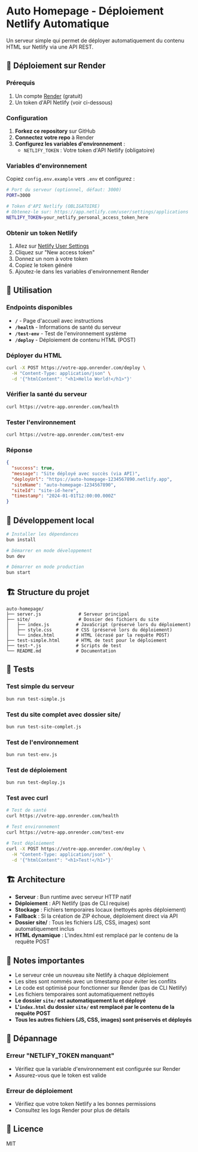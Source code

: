 # Auto Homepage - Déploiement Netlify Automatique

Un serveur simple qui permet de déployer automatiquement du contenu HTML sur Netlify via une API REST.

## 🚀 Déploiement sur Render

### Prérequis

1. Un compte [Render](https://render.com) (gratuit)
2. Un token d'API Netlify (voir ci-dessous)

### Configuration

1. **Forkez ce repository** sur GitHub
2. **Connectez votre repo** à Render
3. **Configurez les variables d'environnement** :
   - `NETLIFY_TOKEN` : Votre token d'API Netlify (obligatoire)

### Variables d'environnement

Copiez `config.env.example` vers `.env` et configurez :

```bash
# Port du serveur (optionnel, défaut: 3000)
PORT=3000

# Token d'API Netlify (OBLIGATOIRE)
# Obtenez-le sur: https://app.netlify.com/user/settings/applications
NETLIFY_TOKEN=your_netlify_personal_access_token_here
```

### Obtenir un token Netlify

1. Allez sur [Netlify User Settings](https://app.netlify.com/user/settings/applications)
2. Cliquez sur "New access token"
3. Donnez un nom à votre token
4. Copiez le token généré
5. Ajoutez-le dans les variables d'environnement Render

## 📡 Utilisation

### Endpoints disponibles

- **`/`** - Page d'accueil avec instructions
- **`/health`** - Informations de santé du serveur
- **`/test-env`** - Test de l'environnement système
- **`/deploy`** - Déploiement de contenu HTML (POST)

### Déployer du HTML

```bash
curl -X POST https://votre-app.onrender.com/deploy \
  -H "Content-Type: application/json" \
  -d '{"htmlContent": "<h1>Hello World!</h1>"}'
```

### Vérifier la santé du serveur

```bash
curl https://votre-app.onrender.com/health
```

### Tester l'environnement

```bash
curl https://votre-app.onrender.com/test-env
```

### Réponse

```json
{
  "success": true,
  "message": "Site déployé avec succès (via API)",
  "deployUrl": "https://auto-homepage-1234567890.netlify.app",
  "siteName": "auto-homepage-1234567890",
  "siteId": "site-id-here",
  "timestamp": "2024-01-01T12:00:00.000Z"
}
```

## 🔧 Développement local

```bash
# Installer les dépendances
bun install

# Démarrer en mode développement
bun dev

# Démarrer en mode production
bun start
```

## 🏗️ Structure du projet

```
auto-homepage/
├── server.js              # Serveur principal
├── site/                  # Dossier des fichiers du site
│   ├── index.js          # JavaScript (préservé lors du déploiement)
│   ├── style.css         # CSS (préservé lors du déploiement)
│   └── index.html        # HTML (écrasé par la requête POST)
├── test-simple.html      # HTML de test pour le déploiement
├── test-*.js             # Scripts de test
└── README.md             # Documentation
```

## 🧪 Tests

### Test simple du serveur
```bash
bun run test-simple.js
```

### Test du site complet avec dossier site/
```bash
bun run test-site-complet.js
```

### Test de l'environnement
```bash
bun run test-env.js
```

### Test de déploiement
```bash
bun run test-deploy.js
```

### Test avec curl
```bash
# Test de santé
curl https://votre-app.onrender.com/health

# Test environnement
curl https://votre-app.onrender.com/test-env

# Test déploiement
curl -X POST https://votre-app.onrender.com/deploy \
  -H "Content-Type: application/json" \
  -d '{"htmlContent": "<h1>Test!</h1>"}'
```

## 🏗️ Architecture

- **Serveur** : Bun runtime avec serveur HTTP natif
- **Déploiement** : API Netlify (pas de CLI requise)
- **Stockage** : Fichiers temporaires locaux (nettoyés après déploiement)
- **Fallback** : Si la création de ZIP échoue, déploiement direct via API
- **Dossier site/** : Tous les fichiers (JS, CSS, images) sont automatiquement inclus
- **HTML dynamique** : L'index.html est remplacé par le contenu de la requête POST

## 📝 Notes importantes

- Le serveur crée un nouveau site Netlify à chaque déploiement
- Les sites sont nommés avec un timestamp pour éviter les conflits
- Le code est optimisé pour fonctionner sur Render (pas de CLI Netlify)
- Les fichiers temporaires sont automatiquement nettoyés
- **Le dossier `site/` est automatiquement lu et déployé**
- **L'`index.html` du dossier `site/` est remplacé par le contenu de la requête POST**
- **Tous les autres fichiers (JS, CSS, images) sont préservés et déployés**

## 🐛 Dépannage

### Erreur "NETLIFY_TOKEN manquant"
- Vérifiez que la variable d'environnement est configurée sur Render
- Assurez-vous que le token est valide

### Erreur de déploiement
- Vérifiez que votre token Netlify a les bonnes permissions
- Consultez les logs Render pour plus de détails

## 📄 Licence

MIT
